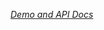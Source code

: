 
<!---

This README is automatically generated from the comments in these files:
iron-test-helpers.html

Edit those files, and our readme bot will duplicate them over here!
Edit this file, and the bot will squash your changes :)

-->

_[Demo and API Docs](https://elements.polymer-project.org/elements/iron-test-helpers)_

